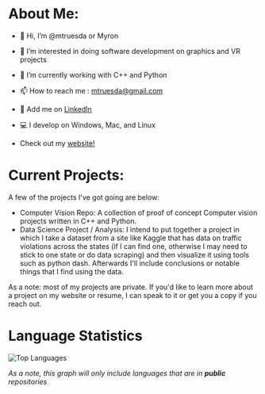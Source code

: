 # About Me:

- 👋 Hi, I’m @mtruesda or Myron
- 👀 I’m interested in doing software development on graphics and VR projects
- 🌱 I’m currently working with C++ and Python
- 📫 How to reach me : mtruesda@gmail.com
- 👔 Add me on [LinkedIn](https://www.linkedin.com/in/myron-truesdale-9402a61b3/)
- 💻 I develop on Windows, Mac, and Linux

- Check out my [website!](https://mtruesda.github.io "https://mtruesda.github.io")

# Current Projects:
A few of the projects I've got going are below:
- Computer Vision Repo: A collection of proof of concept Computer vision projects written in C++ and Python.
- Data Science Project / Analysis: I intend to put together a project in which I take a dataset from a site like Kaggle that has data on traffic violations across the states (if I can find one, otherwise I may need to stick to one state or do data scraping) and then visualize it using tools such as python dash. Afterwards I'll include conclusions or notable things that I find using the data.

As a note: most of my projects are private. If you'd like to learn more about a project on my website or resume, I can speak to it or get you a copy if you reach out.

# Language Statistics

![Top Languages](https://github-readme-stats-git-master-mtruesdas-projects.vercel.app/api/top-langs/?username=mtruesda&count_private=true)

*As a note, this graph will only include languages that are in* ***public*** *repositories*
